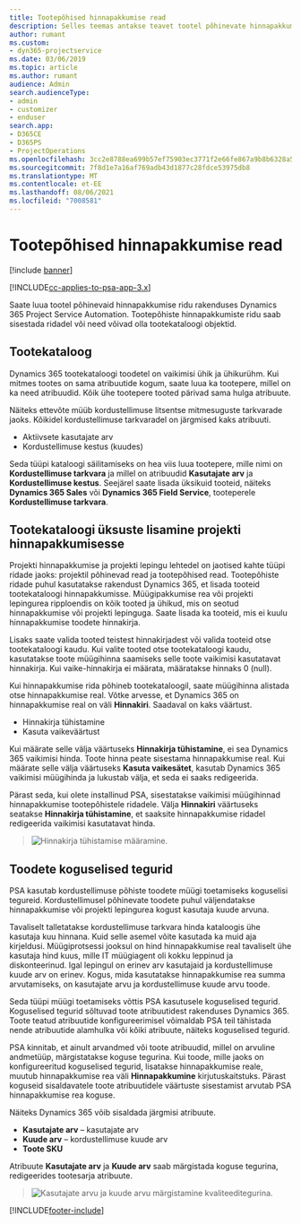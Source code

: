 ```yaml
---
title: Tootepõhised hinnapakkumise read
description: Selles teemas antakse teavet tootel põhinevate hinnapakkumiste ridade kohta.
author: rumant
ms.custom:
- dyn365-projectservice
ms.date: 03/06/2019
ms.topic: article
ms.author: rumant
audience: Admin
search.audienceType:
- admin
- customizer
- enduser
search.app:
- D365CE
- D365PS
- ProjectOperations
ms.openlocfilehash: 3cc2e8788ea699b57ef75903ec3771f2e66fe867a9b8b6328a55b484eb13ede4
ms.sourcegitcommit: 7f8d1e7a16af769adb43d1877c28fdce53975db8
ms.translationtype: MT
ms.contentlocale: et-EE
ms.lasthandoff: 08/06/2021
ms.locfileid: "7008581"
---
```

# <a name="product-based-quote-lines"></a>Tootepõhised hinnapakkumise read

[!include [banner](../includes/psa-now-project-operations.md)]

[!INCLUDE[cc-applies-to-psa-app-3.x](../includes/cc-applies-to-psa-app-3x.md)]


Saate luua tootel põhinevaid hinnapakkumise ridu rakenduses Dynamics 365 Project Service Automation. Tootepõhiste hinnapakkumiste ridu saab sisestada ridadel või need võivad olla tootekataloogi objektid.

## <a name="product-catalog"></a>Tootekataloog

Dynamics 365 tootekataloogi toodetel on vaikimisi ühik ja ühikurühm. Kui mitmes tootes on sama atribuutide kogum, saate luua ka tootepere, millel on ka need atribuudid. Kõik ühe tootepere tooted pärivad sama hulga atribuute.

Näiteks ettevõte müüb kordustellimuse litsentse mitmesuguste tarkvarade jaoks. Kõikidel kordustellimuse tarkvaradel on järgmised kaks atribuuti.

- Aktiivsete kasutajate arv 
- Kordustellimuse kestus (kuudes)

Seda tüüpi kataloogi säilitamiseks on hea viis luua tootepere, mille nimi on **Kordustellimuse tarkvara** ja millel on atribuudid **Kasutajate arv** ja **Kordustellimuse kestus**. Seejärel saate lisada üksikuid tooteid, näiteks **Dynamics 365 Sales** või **Dynamics 365 Field Service**, tooteperele **Kordustellimuse tarkvara**.

## <a name="adding-product-catalog-items-to-a-project-quote"></a>Tootekataloogi üksuste lisamine projekti hinnapakkumisesse

Projekti hinnapakkumise ja projekti lepingu lehtedel on jaotised kahte tüüpi ridade jaoks: projektil põhinevad read ja tootepõhised read. Tootepõhiste ridade puhul kasutatakse rakendust Dynamics 365, et lisada tooteid tootekataloogi hinnapakkumisse. Müügipakkumise rea või projekti lepingurea ripploendis on kõik tooted ja ühikud, mis on seotud hinnapakkumise või projekti lepinguga. Saate lisada ka tooteid, mis ei kuulu hinnapakkumise toodete hinnakirja.

Lisaks saate valida tooted teistest hinnakirjadest või valida tooteid otse tootekataloogi kaudu. Kui valite tooted otse tootekataloogi kaudu, kasutatakse toote müügihinna saamiseks selle toote vaikimisi kasutatavat hinnakirja. Kui vaike-hinnakirja ei määrata, määratakse hinnaks 0 (null).

Kui hinnapakkumise rida põhineb tootekataloogil, saate müügihinna alistada otse hinnapakkumise real. Võtke arvesse, et Dynamics 365 on hinnapakkumise real on väli **Hinnakiri**. Saadaval on kaks väärtust.

- Hinnakirja tühistamine  
- Kasuta vaikeväärtust

Kui määrate selle välja väärtuseks **Hinnakirja tühistamine**, ei sea Dynamics 365 vaikimisi hinda. Toote hinna peate sisestama hinnapakkumise real. Kui määrate selle välja väärtuseks **Kasuta vaikesätet**, kasutab Dynamics 365 vaikimisi müügihinda ja lukustab välja, et seda ei saaks redigeerida.

Pärast seda, kui olete installinud PSA, sisestatakse vaikimisi müügihinnad hinnapakkumise tootepõhistele ridadele. Välja **Hinnakiri** väärtuseks seatakse **Hinnakirja tühistamine**, et saaksite hinnapakkumise ridadel redigeerida vaikimisi kasutatavat hinda.

> ![Hinnakirja tühistamise määramine.](media/basic-guide-10.png)
 
## <a name="quantity-factors-for-products"></a>Toodete koguselised tegurid

PSA kasutab kordustellimuse põhiste toodete müügi toetamiseks koguselisi tegureid. Kordustellimusel põhinevate toodete puhul väljendatakse hinnapakkumise või projekti lepingurea kogust kasutaja kuude arvuna.

Tavaliselt talletatakse kordustellimuse tarkvara hinda kataloogis ühe kasutaja kuu hinnana. Kuid selle asemel võite kasutada ka muid aja kirjeldusi. Müügiprotsessi jooksul on hind hinnapakkumise real tavaliselt ühe kasutaja hind kuus, mille IT müügiagent oli kokku leppinud ja diskonteerinud. Igal lepingul on erinev arv kasutajaid ja kordustellimuse kuude arv on erinev. Kogus, mida kasutatakse hinnapakkumise rea summa arvutamiseks, on kasutajate arvu ja kordustellimuse kuude arvu toode.

Seda tüüpi müügi toetamiseks võttis PSA kasutusele koguselised tegurid. Koguselised tegurid sõltuvad toote atribuutidest rakenduses Dynamics 365. Toote teatud atribuutide konfigureerimisel võimaldab PSA teil tähistada nende atribuutide alamhulka või kõiki atribuute, näiteks koguselised tegurid.

PSA kinnitab, et ainult arvandmed või toote atribuudid, millel on arvuline andmetüüp, märgistatakse koguse tegurina. Kui toode, mille jaoks on konfigureeritud koguselised tegurid, lisatakse hinnapakkumise reale, muutub  hinnapakkumise rea väli **Hinnapakkumine** kirjutuskaitstuks. Pärast koguseid sisaldavatele toote atribuutidele väärtuste sisestamist arvutab PSA hinnapakkumise rea koguse.

Näiteks Dynamics 365 võib sisaldada järgmisi atribuute. 

- **Kasutajate arv** – kasutajate arv 
- **Kuude arv** – kordustellimuse kuude arv
- **Toote SKU** 

Atribuute **Kasutajate arv** ja **Kuude arv** saab märgistada koguse tegurina, redigeerides tootesarja atribuute. 

> ![Kasutajate arvu ja kuude arvu märgistamine kvaliteeditegurina.](media/basic-guide-11.png)
 


[!INCLUDE[footer-include](../includes/footer-banner.md)]